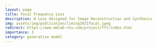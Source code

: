 ```yaml
---
layout: page
title: Focal Frequency Loss
description: A Loss Designed for Image Reconstruction and Synthesis
img: assets/img/publication/liming2021focal.jpeg
redirect: https://www.mmlab-ntu.com/project/ffl/index.html
importance: 3
category: generative model
---
```



